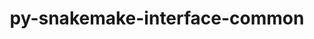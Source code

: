 ---
title: "py-snakemake-interface-common"
layout: cache
categories: [package, develop]
meta: {"versions": ["1.17.4"], "compilers": ["gcc@=7.3.1"], "oss": ["amzn2"], "platforms": ["linux"], "targets": ["aarch64", "x86_64_v3"], "stacks": ["aws-isc", "aws-isc-aarch64", "root"], "num_specs": 8, "num_specs_by_stack": {"aws-isc-aarch64": 4, "root": 8, "aws-isc": 4}}
spec_details: [{"hash": "et2ql2ed5bte7cjpsywxeohja2ijh3de", "compiler": "gcc@=7.3.1", "versions": ["1.17.4"], "os": "amzn2", "platform": "linux", "target": "aarch64", "variants": ["build_system=python_pip"], "stacks": ["aws-isc-aarch64", "root"], "size": "-", "tarball": "https://binaries.spack.io/develop/build_cache/linux-amzn2-aarch64/gcc-7.3.1/py-snakemake-interface-common-1.17.4/linux-amzn2-aarch64-gcc-7.3.1-py-snakemake-interface-common-1.17.4-et2ql2ed5bte7cjpsywxeohja2ijh3de.spack"}, {"hash": "kud3wj2z3js6wi3a6xa7xbd2qly2ldcy", "compiler": "gcc@=7.3.1", "versions": ["1.17.4"], "os": "amzn2", "platform": "linux", "target": "aarch64", "variants": ["build_system=python_pip"], "stacks": ["aws-isc-aarch64", "root"], "size": "-", "tarball": "https://binaries.spack.io/develop/build_cache/linux-amzn2-aarch64/gcc-7.3.1/py-snakemake-interface-common-1.17.4/linux-amzn2-aarch64-gcc-7.3.1-py-snakemake-interface-common-1.17.4-kud3wj2z3js6wi3a6xa7xbd2qly2ldcy.spack"}, {"hash": "rvjvbzv4mskjrfcu23cxzf5zpozozyk7", "compiler": "gcc@=7.3.1", "versions": ["1.17.4"], "os": "amzn2", "platform": "linux", "target": "aarch64", "variants": ["build_system=python_pip"], "stacks": ["aws-isc-aarch64", "root"], "size": "-", "tarball": "https://binaries.spack.io/develop/build_cache/linux-amzn2-aarch64/gcc-7.3.1/py-snakemake-interface-common-1.17.4/linux-amzn2-aarch64-gcc-7.3.1-py-snakemake-interface-common-1.17.4-rvjvbzv4mskjrfcu23cxzf5zpozozyk7.spack"}, {"hash": "xb7teuksidcvjg37xfefhec5yt6uvmyp", "compiler": "gcc@=7.3.1", "versions": ["1.17.4"], "os": "amzn2", "platform": "linux", "target": "aarch64", "variants": ["build_system=python_pip"], "stacks": ["aws-isc-aarch64", "root"], "size": "-", "tarball": "https://binaries.spack.io/develop/build_cache/linux-amzn2-aarch64/gcc-7.3.1/py-snakemake-interface-common-1.17.4/linux-amzn2-aarch64-gcc-7.3.1-py-snakemake-interface-common-1.17.4-xb7teuksidcvjg37xfefhec5yt6uvmyp.spack"}, {"hash": "binhy2l7r3ftejd77dncyj6bb7ikq6yy", "compiler": "gcc@=7.3.1", "versions": ["1.17.4"], "os": "amzn2", "platform": "linux", "target": "x86_64_v3", "variants": ["build_system=python_pip"], "stacks": ["aws-isc", "root"], "size": "-", "tarball": "https://binaries.spack.io/develop/build_cache/linux-amzn2-x86_64_v3/gcc-7.3.1/py-snakemake-interface-common-1.17.4/linux-amzn2-x86_64_v3-gcc-7.3.1-py-snakemake-interface-common-1.17.4-binhy2l7r3ftejd77dncyj6bb7ikq6yy.spack"}, {"hash": "dui45excdkef7sa2vvhobquurl6o6lde", "compiler": "gcc@=7.3.1", "versions": ["1.17.4"], "os": "amzn2", "platform": "linux", "target": "x86_64_v3", "variants": ["build_system=python_pip"], "stacks": ["aws-isc", "root"], "size": "-", "tarball": "https://binaries.spack.io/develop/build_cache/linux-amzn2-x86_64_v3/gcc-7.3.1/py-snakemake-interface-common-1.17.4/linux-amzn2-x86_64_v3-gcc-7.3.1-py-snakemake-interface-common-1.17.4-dui45excdkef7sa2vvhobquurl6o6lde.spack"}, {"hash": "nxbj2weroigkmcl2jczsqyyrx6vvvxza", "compiler": "gcc@=7.3.1", "versions": ["1.17.4"], "os": "amzn2", "platform": "linux", "target": "x86_64_v3", "variants": ["build_system=python_pip"], "stacks": ["aws-isc", "root"], "size": "-", "tarball": "https://binaries.spack.io/develop/build_cache/linux-amzn2-x86_64_v3/gcc-7.3.1/py-snakemake-interface-common-1.17.4/linux-amzn2-x86_64_v3-gcc-7.3.1-py-snakemake-interface-common-1.17.4-nxbj2weroigkmcl2jczsqyyrx6vvvxza.spack"}, {"hash": "omuuajbvtqswxtfkcv7eify7qdfwd6lx", "compiler": "gcc@=7.3.1", "versions": ["1.17.4"], "os": "amzn2", "platform": "linux", "target": "x86_64_v3", "variants": ["build_system=python_pip"], "stacks": ["aws-isc", "root"], "size": "-", "tarball": "https://binaries.spack.io/develop/build_cache/linux-amzn2-x86_64_v3/gcc-7.3.1/py-snakemake-interface-common-1.17.4/linux-amzn2-x86_64_v3-gcc-7.3.1-py-snakemake-interface-common-1.17.4-omuuajbvtqswxtfkcv7eify7qdfwd6lx.spack"}]
---